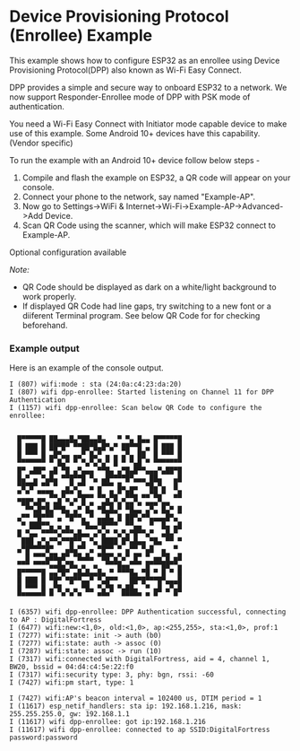 # Device Provisioning Protocol (Enrollee) Example

This example shows how to configure ESP32 as an enrollee using Device Provisioning Protocol(DPP) also known as Wi-Fi Easy Connect.

DPP provides a simple and secure way to onboard ESP32 to a network.
We now support Responder-Enrollee mode of DPP with PSK mode of authentication.

You need a Wi-Fi Easy Connect with Initiator mode capable device to make use of this example. Some Android 10+ devices have this capability. (Vendor specific)

To run the example with an Android 10+ device follow below steps -
1. Compile and flash the example on ESP32, a QR code will appear on your console.
2. Connect your phone to the network, say named "Example-AP".
3. Now go to Settings->WiFi & Internet->Wi-Fi->Example-AP->Advanced->Add Device.
4. Scan QR Code using the scanner, which will make ESP32 connect to Example-AP.

Optional configuration available 

*Note:*
- QR Code should be displayed as dark on a white/light background to work properly.
- If displayed QR Code had line gaps, try switching to a new font or a diiferent Terminal program. See below QR Code for for checking beforehand.

### Example output

Here is an example of the console output.
```
I (807) wifi:mode : sta (24:0a:c4:23:da:20)
I (807) wifi dpp-enrollee: Started listening on Channel 11 for DPP Authentication
I (1157) wifi dpp-enrollee: Scan below QR Code to configure the enrollee:


  █▀▀▀▀▀█ ██▄▄▄█▄▀██▄▄█▄   ▀ ▀▄ █▄▄ █▀▀▀▀▀█
  █ ███ █ ██▀█▀ ▀▀██▀█▄█▀▄▀ ██▀▀█ ▄ █ ███ █
  █ ▀▀▀ █ ▄█▀▄▄ ▄▄▀ █▄▀ ▄ ▄ ▄▀▄ ██  █ ▀▀▀ █
  ▀▀▀▀▀▀▀ ▀ █▄▀ ▀ ▀▄▀▄▀▄▀ █ ▀ ▀▄█ ▀ ▀▀▀▀▀▀▀
  █▀ ▄██▀ ▄█ ▀█ ▄▀▄▄▄ ▀▀█▄ ▄▀█▄█▀▀▄▄▄▀▄██▀█
  █▄▀ ▄ ▀▄█▄ ▀▀█▀▀█ ▀▄ ▄█▀▀▀▀█▀▄▄▄ ██▄   ▄█
  ▀█▀█▀ ▀▀ ▀  ▄▀▄▀▀ ▄ ▄▀▀▀ █▄ ▄▄  ▀█▄▀▄  █
  ▀ ▀  ▀▀▀█▄ █▀▀ █▄▄▄ █▄ █▄▀ ██▄ ▄▄▀█▄▀  ▄█
  ▀██▀▄█▀▄ ▄█ ▀▄▀ █ ▄  ▄█▄▀▄▀▄▄▀▄ ▄▄▄▀▄▄
    ▀▀▄█▀█▄▀▀█▄ ▄▀ █▄ ▀█▄█▄▀ ▀█▄▄ ▄▀▄ █▄▀ █
  ▄▀▀ ▀█▀▀▀ ▄ ▀█▀▀▄ ▀ ▄▄█▄ █ ██▀▄▀▀▄▄▄▄█▀▄
   ▀ ███▀▀▄ ▄ ▄   ▀█▄▄▀█▀▀▀  ▀▀▄▄  ▀  █▄ ▄█
  █ ▀▄▄ ▀▀▀▀▄▀▀▀▄█▄▄ ▄▀▄▀ ▀▄▀▄▀█▀▀▄▀  ▄█▄▀
   ███ ▄▀▄▀▀▄▀▀█▀▀▄ ▀▄ ████ █▀▄█▄▄ ▀█▄ ▀▀ ▀
  ▄▀█▀▀▀▀█▀   ▄█▄▀▀ ▄ ▀█▀▀ ▀ ▄▀▀ ▀▄█  ▄  ▀
    █ ▀▀▀▄██▄█▀ ▀█▄█▄ ▀██▀▄▀▄▀ █▀ ▀ ▄▄▀█ ▄█
  ▀▀▀ ▀▀▀▀▄▄█▄▀█▄ ▄  ▄  ▀▀▀█▄▄▀▀▀ █▀▀▀██▀▀▄
  █▀▀▀▀▀█ ▄▄▀█▀ ▄█▄█▄▄█▄ ▀ ▀▀▀█▄ ▀█ ▀ █ ▀ █
  █ ███ █ ▀█▀ ▀█▀▀▄▄▀ ▀▄█▀▀   ██▀█▀▀▀█▀▄▄▄█
  █ ▀▀▀ █ ▄▀█ ▄ ▄ ▀█▄ ▀▄▀█ ▀▄██▄  ▀ ▄█ ▄▀▄█
  ▀▀▀▀▀▀▀ ▀  ▀ ▀ ▀    ▀▀▀   ▀▀▀▀▀ ▀ ▀    ▀

I (6357) wifi dpp-enrollee: DPP Authentication successful, connecting to AP : DigitalFortress
I (6477) wifi:new:<1,0>, old:<1,0>, ap:<255,255>, sta:<1,0>, prof:1
I (7277) wifi:state: init -> auth (b0)
I (7277) wifi:state: auth -> assoc (0)
I (7287) wifi:state: assoc -> run (10)
I (7317) wifi:connected with DigitalFortress, aid = 4, channel 1, BW20, bssid = 04:d4:c4:5e:22:f0
I (7317) wifi:security type: 3, phy: bgn, rssi: -60
I (7427) wifi:pm start, type: 1

I (7427) wifi:AP's beacon interval = 102400 us, DTIM period = 1
I (11617) esp_netif_handlers: sta ip: 192.168.1.216, mask: 255.255.255.0, gw: 192.168.1.1
I (11617) wifi dpp-enrollee: got ip:192.168.1.216
I (11617) wifi dpp-enrollee: connected to ap SSID:DigitalFortress password:password
```
